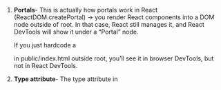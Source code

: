 1. **Portals**-
   This is actually how portals work in React (ReactDOM.createPortal) → you render React components into a DOM node outside of root. In that case, React still manages it, and React DevTools will show it under a “Portal” node.

   If you just hardcode a <div> in public/index.html outside root, you’ll see it in browser DevTools, but not in React DevTools.

2. **Type attribute**-
   The type attribute in <script> tags specifies how the browser should interpret the script. Here are the most common types:
   type="text/javascript" (default): Traditional JavaScript. You can omit type for classic scripts.
   type="module": ES modules. Enables import/export syntax and strict mode by default.
   type="text/ecmascript": Rarely used, similar to text/javascript.
   type="application/json": Used for embedding JSON data, not for executable scripts.
   If you don't use type="module":
   The browser treats the script as a classic script.
   You cannot use import or export statements.
   Module-specific features (like top-level await) are unavailable.

3. **Strict Mode**-
   React.StrictMode is a tool for highlighting potential problems in your React application during development. It does not render any visible UI or affect production builds.
   Common uses of StrictMode:
   Identifies unsafe lifecycle methods.
   Warns about deprecated APIs.
   Detects unexpected side effects.
   Double-invokes certain functions (like component render and effects) to help catch bugs.
   it does not affect performance or behavior in production builds. Double rendering happens only in Dev mode

4. **npm vs npx**
   npx (Node Package Execute)
   What it is: A package runner that comes with npm (since npm v5.2+).
   What it does:
   Lets you run packages without installing them globally.
   Runs executables from node_modules/.bin if already installed.
   If not installed, it will temporarily download and run them, then clean up.

   npm (Node Package Manager)
   What it is: A package manager for JavaScript that comes with Node.js.
   What it does:
   Installs libraries/packages into your project (node_modules).
   Adds dependencies into your package.json.
   Used for scripts you define in your project.
